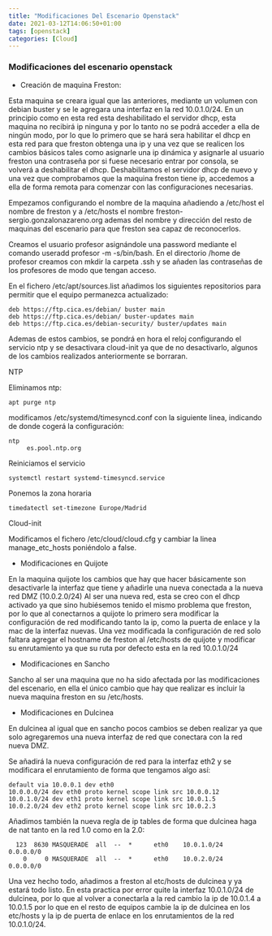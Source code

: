 ```yaml
---
title: "Modificaciones Del Escenario Openstack"
date: 2021-03-12T14:06:50+01:00
tags: [openstack]
categories: [Cloud]
---
```


### **Modificaciones del escenario openstack** ###

* Creación de maquina Freston:

Esta maquina se creara igual que las anteriores, mediante un volumen con debian buster y se le agregara una interfaz en la red 10.0.1.0/24. 
En un principio como en esta red esta deshabilitado el servidor dhcp, esta maquina no recibirá ip ninguna y por lo tanto no se podrá acceder a ella de ningún modo, por lo que lo primero que se hará sera habilitar el dhcp en esta red para que freston obtenga una ip y una vez que se realicen los cambios básicos tales como asignarle una ip dinámica y asignarle al usuario freston una contraseña por si fuese necesario entrar por consola, se volverá a deshabilitar el dhcp.
Deshabilitamos el servidor dhcp de nuevo y una vez que comprobamos que la maquina freston tiene ip, accedemos a ella de forma remota para comenzar con las configuraciones necesarias.

Empezamos configurando el nombre de la maquina añadiendo a /etc/host el nombre de freston y a /etc/hosts el nombre freston-sergio.gonzalonazareno.org ademas del nombre y dirección del resto de maquinas del escenario para que freston sea capaz de reconocerlos.

Creamos el usuario profesor asignándole una password mediante el comando useradd profesor -m -s/bin/bash. En el directorio /home de profesor creamos con mkdir la carpeta .ssh y se añaden las contraseñas de los profesores de modo que tengan acceso. 

En el fichero /etc/apt/sources.list añadimos los siguientes repositorios para permitir que el equipo permanezca actualizado:

~~~
deb https://ftp.cica.es/debian/ buster main
deb https://ftp.cica.es/debian/ buster-updates main
deb https://ftp.cica.es/debian-security/ buster/updates main
~~~

Ademas de estos cambios, se pondrá en hora el reloj configurando el servicio ntp y se desactivara cloud-init ya que de no desactivarlo, algunos de los cambios realizados anteriormente se borraran.

NTP

Eliminamos ntp:

~~~
apt purge ntp
~~~

modificamos /etc/systemd/timesyncd.conf con la siguiente linea, indicando de donde cogerá la configuración:

~~~
ntp
     es.pool.ntp.org
~~~

Reiniciamos el servicio

~~~
systemctl restart systemd-timesyncd.service
~~~

Ponemos la zona horaria

~~~
timedatectl set-timezone Europe/Madrid
~~~

Cloud-init

Modificamos el fichero /etc/cloud/cloud.cfg y cambiar la linea manage_etc_hosts poniéndolo a false.

* Modificaciones en Quijote

En la maquina quijote los cambios que hay que hacer básicamente son desactivarle la interfaz que tiene y añadirle una nueva conectada a la nueva red DMZ (10.0.2.0/24)
Al ser una nueva red, esta se creo con el dhcp activado ya que sino hubiésemos tenido el mismo problema que freston, por lo que al conectarnos a quijote lo primero sera modificar la configuración de red modificando tanto la ip, como la puerta de enlace y la mac de la interfaz nuevas.
Una vez modificada la configuración de red solo faltara agregar el hostname de freston al /etc/hosts de quijote y modificar su enrutamiento ya que su ruta por defecto esta en la red 10.0.1.0/24

* Modificaciones en Sancho

Sancho al ser una maquina que no ha sido afectada por las modificaciones del escenario, en ella el único cambio que hay que realizar es incluir la nueva maquina freston en su /etc/hosts.

* Modificaciones en Dulcinea

En dulcinea al igual que en sancho pocos cambios se deben realizar ya que solo agregaremos una nueva interfaz de red que conectara con la red nueva DMZ.

Se añadirá la nueva configuración de red para la interfaz eth2 y se modificara el enrutamiento de forma que tengamos algo así:

~~~
default via 10.0.0.1 dev eth0 
10.0.0.0/24 dev eth0 proto kernel scope link src 10.0.0.12 
10.0.1.0/24 dev eth1 proto kernel scope link src 10.0.1.5 
10.0.2.0/24 dev eth2 proto kernel scope link src 10.0.2.3
~~~

Añadimos también la nueva regla de ip tables de forma que dulcinea haga de nat tanto en la red 1.0 como en la 2.0:

~~~
  123  8630 MASQUERADE  all  --  *      eth0    10.0.1.0/24          0.0.0.0/0           
    0     0 MASQUERADE  all  --  *      eth0    10.0.2.0/24          0.0.0.0/0
~~~

Una vez hecho todo, añadimos a freston al etc/hosts de dulcinea y ya estará todo listo. En esta practica por error quite la interfaz 10.0.1.0/24 de dulcinea, por lo que al volver a conectarla a la red cambio la ip de 10.0.1.4 a 10.0.1.5 por lo que en el resto de equipos cambie la ip de dulcinea en los etc/hosts y la ip de puerta de enlace en los enrutamientos de la red 10.0.1.0/24.